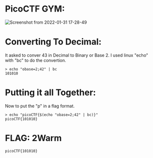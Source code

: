 # PicoCTF GYM: 
![Screenshot from 2022-01-31 17-28-49](https://user-images.githubusercontent.com/38919321/151883748-7f1ee1e0-9f85-4f84-bdb2-dcc7e80dde2d.png)

# Converting To Decimal:
It asked to conver 43 in Decimal to Binary or Base 2. I used linux "echo" with "bc" to do the convertion.
```
> echo "obase=2;42" | bc
101010

```

# Putting it all Together:
Now to put the "p" in a flag format.
```
> echo "picoCTF{$(echo "obase=2;42" | bc)}"
picoCTF{101010}

```

# FLAG: 2Warm
```
picoCTF{101010}
```


